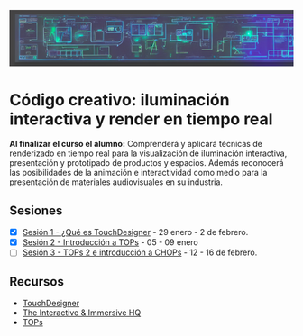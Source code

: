 ![portada](https://raw.githubusercontent.com/EmilioOcelotl/cc5-24-2/main/img/banner.png)

# Código creativo: iluminación interactiva y render en tiempo real

**Al finalizar el curso el alumno:** Comprenderá y aplicará técnicas de renderizado en tiempo real para la visualización de iluminación interactiva, presentación y prototipado de productos y espacios. Además reconocerá las posibilidades de la animación e interactividad como medio para la presentación de materiales audiovisuales en su industria.

## Sesiones 

- [x] [Sesión 1 - ¿Qué es TouchDesigner](https://github.com/EmilioOcelotl/cc3-24-2/blob/main/doc/s01.md) - 29 enero - 2 de febrero.
- [x] [Sesión 2 - Introducción a TOPs](https://github.com/EmilioOcelotl/cc3-24-2/blob/main/doc/s02.md) - 05 - 09 enero
- [ ] [Sesión 3 - TOPs 2 e introducción a CHOPs](https://github.com/EmilioOcelotl/cc3-24-2/blob/main/doc/s03.md) - 12 - 16 de febrero. 

## Recursos

- [TouchDesigner](https://derivative.ca/)
- [The Interactive & Immersive HQ](https://www.youtube.com/@TheInteractiveImmersiveHQ)    
- [TOPs](https://docs.derivative.ca/TOP)
